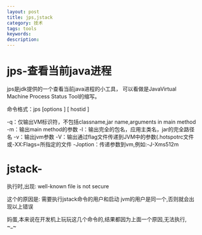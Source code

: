 ```yaml
---
layout: post
title: jps,jstack
category: 技术
tags: tools
keywords:
description:
---
```



# jps-查看当前java进程

 jps是jdk提供的一个查看当前java进程的小工具， 可以看做是JavaVirtual Machine Process Status Tool的缩写。

 命令格式：jps [options ] [ hostid ]

-q：仅输出VM标识符，不包括classname,jar name,arguments in main method
-m：输出main method的参数
-l：输出完全的包名，应用主类名，jar的完全路径名
-v：输出jvm参数
-V：输出通过flag文件传递到JVM中的参数(.hotspotrc文件或-XX:Flags=所指定的文件
-Joption：传递参数到vm,例如:-J-Xms512m


# jstack-

执行时,出现:
well-known file is not secure

这个的原因是: 需要执行jstack命令的用户和启动 jvm的用户是同一个,否则就会出现以上错误

妈蛋,本来说在开发机上玩玩这几个命令的,结果都因为上面一个原因,无法执行, ~_~

